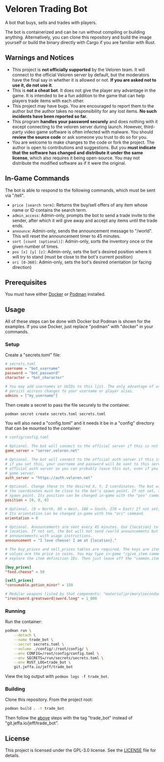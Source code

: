 # Veloren Trading Bot

A bot that buys, sells and trades with players.

The bot is containerized and can be run without compiling or building anything. Alternatively, you
can clone this repository and build the image yourself or build the binary directly with Cargo if
you are familiar with Rust.

## Warnings and Notices

- This project is **not officially supported** by the Veloren team. It will connect to the official
  Veloren server by default, but the moderators have the final say in whether it is allowed or
  not. **If you are asked not to use it, do not use it**.
- This is **not a cheat bot**. It does not give the player any advantage in the game. It is
  intended to be a fun addition to the game that can help players trade items with each other.
- This project may have bugs. You are encouraged to report them to the author but the author takes
  no responsibility for any lost items. **No such incidents have been reported so far.**
- This program **handles your password securely** and does nothing with it except connecting to the
  veloren server during launch. However, third-party video game software is often infected with
  malware. You should **review the source code** or ask someone you trust to do so for you.
- You are welcome to make changes to the code or fork the project. The author is open to
  contributions and suggestions. But you **must indicate that the software has changed and
  distribute it under the same license**, which also requires it being open-source. You may not
  distribute the modified software as if it were the original.

## In-Game Commands

The bot is able to respond to the following commands, which must be sent via "/tell".

- `price [search term]`: Returns the buy/sell offers of any item whose name or ID contains the
  search term.
- `admin_access`: Admin-only, prompts the bot to send a trade invite to the sender, after which it
  will give away and accept any items until the trade ends.
- `announce`: Admin-only, sends the announcement message to "/world". This will reset the
  announcement timer to 45 minutes.
- `sort [count (optional)]`: Admin-only, sorts the inventory once or the given number of times.
- `pos [x] [y] [z]`: Admin-only, sets the bot's desired position where it will try to stand (must
  be close to the bot's current position)
- `ori [0-360]`: Admin-only, sets the bot's desired orientation (or facing direction)

## Prerequisites

You must have either [Docker](docker.com) or [Podman](podman.io) installed.

## Usage

All of these steps can be done with Docker but Podman is shown for the examples. If you use
Docker, just replace "podman" with "docker" in your commands.

### Setup

Create a "secrets.toml" file:

```toml
# secrets.toml
username = "bot_username"
password = "bot_password"
character = "bot_character"

# You may add usernames or UUIDs to this list. The only advantage of using UUIDs is that it will
# persist accross changes to your username or player alias.
admins = ["my_username"]
```

Then create a secret to pass the file securely to the container.

```sh
podman secret create secrets.toml secrets.toml
```

You will also need a "config.toml" and it needs it be in a "config" directory that can be mounted
to the container:

```toml
# config/config.toml

# Optional. The bot will connect to the official server if this is not set.
game_server = "server.veloren.net"

# Optional. The bot will connect to the official auth server if this is not set. Be careful
# if you set this, your username and password will be sent to this server. Most servers use the
# official auth server so you can probably leave this out, even if you are using an alternate
# game server.
auth_server = "https://auth.veloren.net"

# Optional. Change these to the desired X, Y, Z coordinates. The bot will try to stand here, but
# the coordinates must be close to the bot's spawn point. If not set, the bot will stand at its
# spawn point. Its position can be changed in-game with the "pos" command.
position = [0, 0, 0]

# Optional. (0 = North, 90 = West, 180 = South, 270 = East) If not set, the bot will face North.
# Its orientation can be changed in-game with the "ori" command.
orientation = 0

# Optional. Announcements are sent every 45 minutes. Use {location} to insert the bot's current
# location. If not set, the bot will not send /world announcements but will still send /region
# announcements with usage instructions.
announcement = "I love cheese! I am at {location}."

# The buy_prices and sell_prices tables are required. The keys are item definition IDs and the
# values are the price in coins. You may type in-game "/give_item common.items." and press Tab to
# explore the item definition IDs. Then just leave off the "common.items." part in this file.

[buy_prices]
"food.cheese" = 50

[sell_prices]
"consumable.potion_minor" = 150

# Modular weapons listed by that components: "material|primary|secondary".
"iron|sword.greatsword|sword.long" = 1_000
```

### Running

Run the container:

```sh
podman run \
    --detach \
    --name trade_bot \
    --secret secrets.toml \
    --volume ./config/:/root/config/ \
    --env CONFIG=/root/config/config.toml \
    --env SECRETS=/run/secrets/secrets.toml \
    --env RUST_LOG=trade_bot \
    git.jeffa.io/jeff/trade_bot
```

View the log output with `podman logs -f trade_bot`.

### Building

Clone this repository. From the project root:

```sh
podman build . -t trade_bot
```

Then follow the [above](#running) steps with the tag "trade_bot" instead of
"git.jeffa.io/jeff/trade_bot".

## License

This project is licensed under the GPL-3.0 license. See the [LICENSE](LICENSE) file for details.
